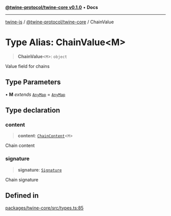 [**@twine-protocol/twine-core v0.1.0**](../index.md) • **Docs**

***

[twine-js](../../../index.md) / [@twine-protocol/twine-core](../index.md) / ChainValue

# Type Alias: ChainValue\<M\>

> **ChainValue**\<`M`\>: `object`

Value field for chains

## Type Parameters

• **M** *extends* [`AnyMap`](AnyMap.md) = [`AnyMap`](AnyMap.md)

## Type declaration

### content

> **content**: [`ChainContent`](ChainContent.md)\<`M`\>

Chain content

### signature

> **signature**: [`Signature`](Signature.md)

Chain signature

## Defined in

[packages/twine-core/src/types.ts:85](https://github.com/twine-protocol/twine-js/blob/fb5041c7a2da4a796f653066248604ca1c5dccc6/packages/twine-core/src/types.ts#L85)
